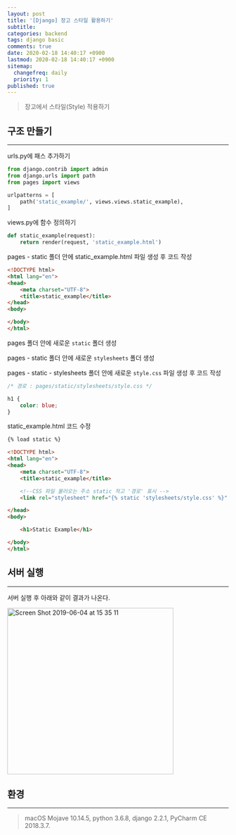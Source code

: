 ```yaml
---
layout: post
title: '[Django] 장고 스타일 활용하기'
subtitle: 
categories: backend
tags: django basic
comments: true
date: 2020-02-18 14:40:17 +0900
lastmod: 2020-02-18 14:40:17 +0900
sitemap:
  changefreq: daily
  priority: 1
published: true
---
```




> 장고에서 스타일(Style) 적용하기<br/>

## 구조 만들기
---

urls.py에 패스 추가하기<br/>

```python
from django.contrib import admin
from django.urls import path
from pages import views

urlpatterns = [
    path('static_example/', views.views.static_example),
]
```

views.py에 함수 정의하기<br/>

```python
def static_example(request):
    return render(request, 'static_example.html')
```

pages - static 폴더 안에 static_example.html 파일 생성 후 코드 작성<br/>

```html
<!DOCTYPE html>
<html lang="en">
<head>
    <meta charset="UTF-8">
    <title>static_example</title>
</head>
<body>

</body>
</html>
```

pages 폴더 안에 새로운 `static` 폴더 생성<br/>

pages - static 폴더 안에 새로운 `stylesheets` 폴더 생성<br/>

pages - static - stylesheets 폴더 안에 새로운 `style.css` 파일 생성 후 코드 작성<br/>

```css
/* 경로 : pages/static/stylesheets/style.css */

h1 {
    color: blue;
}
```

static_example.html 코드 수정<br/>

```html
{% load static %}

<!DOCTYPE html>
<html lang="en">
<head>
    <meta charset="UTF-8">
    <title>static_example</title>

    <!--CSS 파일 불러오는 주소 static 적고 '경로' 표시 -->
    <link rel="stylesheet" href="{% static 'stylesheets/style.css' %}" type="text/css">

</head>
<body>

    <h1>Static Example</h1>

</body>
</html>
```

## 서버 실행
---
서버 실행 후 아래와 같이 결과가 나온다.<br/>

<img width="378" alt="Screen Shot 2019-06-04 at 15 35 11" src="https://user-images.githubusercontent.com/46523571/58856869-c22b7380-86de-11e9-87d9-1248237a04d5.png"><br/>





## 환경
---
> macOS Mojave 10.14.5, 
> python 3.6.8, 
> django 2.2.1, 
> PyCharm CE 2018.3.7.